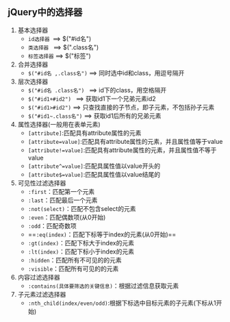 ## jQuery中的选择器

1. 基本选择器
   - `id选择器 `==>  $("#id名")
   - `类选择器 ` ==>  $(".class名")
   - `标签选择器`  ==>  $("标签")
2. 合并选择器
   - `$("#id名 ,.class名")`  ==>  同时选中id和class，用逗号隔开
3. 层次选择器
   - `$("#id名 .class名") ` ==>  id下的class，用空格隔开
   - `$("#id1+#id2") `  ==>  获取id1下一个兄弟元素id2
   - `$("#id1>#id2")`   ==>  只查找直接的子节点，即子元素，不包括孙子元素
   - `$("#id1~.class名")`  ==>  获取id1后所有的兄弟元素
4. 属性选择器(一般用在表单元素)
   - `[attribute]`:匹配具有attribute属性的元素
   - `[attribute=value]`:匹配具有attribute属性的元素，并且属性值等于value
   - `[attribute!=value]`:匹配具有attribute属性的元素，并且属性值不等于value
   - `[attribute^=value]`:匹配具属性值以value开头的
   - `[attribute$=value]`:匹配具属性值以value结尾的
5. 可见性过滤选择器
   - `:first`：匹配第一个元素
   - `:last`：匹配最后一个元素
   - `:not(select)`：匹配不包含select的元素
   - `:even`：匹配偶数项(从0开始)
   - `:odd`：匹配奇数项
   - ==`:eq(index)`：匹配下标等于index的元素(从0开始)==
   - `:gt(index)`：匹配下标大于index的元素
   - `:lt(index)`：匹配下标小于index的元素
   - `:hidden`：匹配所有不可见的的元素
   - `:visible`：匹配所有可见的的元素
6. 内容过滤选择器
   - `:contains(具体要筛选的关键信息)`：根据过滤信息获取元素
7. 子元素过滤选择器
   - `:nth_child(index/even/odd)`:根据下标选中目标元素的子元素(下标从1开始)

